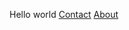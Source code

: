 Hello world
[Contact](https://github.com/RonisREJI/RonisReji.github.io/Contact.html)
[About](https://github.com/RonisREJI/RonisReji.github.io/About.html)
